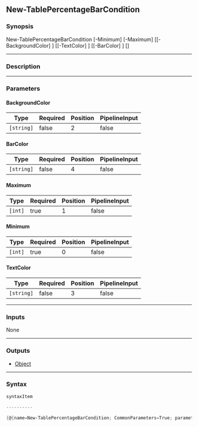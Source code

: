 New-TablePercentageBarCondition
-------------------------------

### Synopsis

New-TablePercentageBarCondition [-Minimum] <int> [-Maximum] <int> [[-BackgroundColor] <string>] [[-TextColor] <string>] [[-BarColor] <string>] [<CommonParameters>]

---

### Description

---

### Parameters
#### **BackgroundColor**

|Type      |Required|Position|PipelineInput|
|----------|--------|--------|-------------|
|`[string]`|false   |2       |false        |

#### **BarColor**

|Type      |Required|Position|PipelineInput|
|----------|--------|--------|-------------|
|`[string]`|false   |4       |false        |

#### **Maximum**

|Type   |Required|Position|PipelineInput|
|-------|--------|--------|-------------|
|`[int]`|true    |1       |false        |

#### **Minimum**

|Type   |Required|Position|PipelineInput|
|-------|--------|--------|-------------|
|`[int]`|true    |0       |false        |

#### **TextColor**

|Type      |Required|Position|PipelineInput|
|----------|--------|--------|-------------|
|`[string]`|false   |3       |false        |

---

### Inputs
None

---

### Outputs
* [Object](https://learn.microsoft.com/en-us/dotnet/api/System.Object)

---

### Syntax
```PowerShell
syntaxItem
```
```PowerShell
----------
```
```PowerShell
{@{name=New-TablePercentageBarCondition; CommonParameters=True; parameter=System.Object[]}}
```
